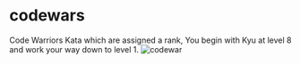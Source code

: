 # codewars 
Code Warriors Kata which are assigned a rank, You begin with Kyu at level 8 and work your way down to level 1.
![codewar](https://user-images.githubusercontent.com/89624071/133734624-4018b27e-a40e-4e0f-994e-74fed6942991.png)


